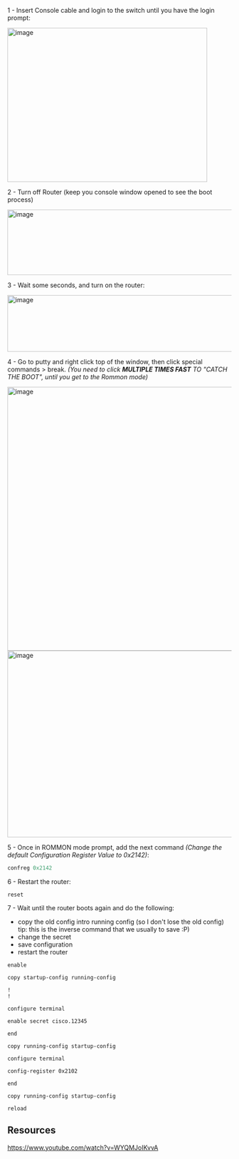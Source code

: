 


1 - Insert Console cable and login to the switch until you have the login prompt:

<img width="449" height="346" alt="image" src="https://github.com/user-attachments/assets/0f5832e0-ff98-41c1-8e8a-f6e32d696195" />

2 - Turn off Router (keep you console window opened to see the boot process)

<img width="919" height="147" alt="image" src="https://github.com/user-attachments/assets/6773338e-163b-41fb-81fe-7828fdab118b" />

3 - Wait some seconds, and turn on the router:

<img width="932" height="127" alt="image" src="https://github.com/user-attachments/assets/eea25930-fc34-4cc8-b99a-7587c945045d" />

4 - Go to putty and right click top of the window, then click special commands > break. _(You need to click **MULTIPLE TIMES FAST** TO "CATCH THE BOOT", until you get to the Rommon mode)_

<img width="693" height="592" alt="image" src="https://github.com/user-attachments/assets/eea03cb6-1473-40f1-b128-986fda814c3e" />

<img width="585" height="419" alt="image" src="https://github.com/user-attachments/assets/7e2a0898-5e38-4fde-8b29-5b50f5f05623" />


5 - Once in ROMMON mode prompt, add the next command _(Change the default Configuration Register Value to 0x2142)_: 

````py
confreg 0x2142
````

6 - Restart the router:

````
reset
````

7 - Wait until the router boots again and do the following:
- copy the old config intro running config (so I don't lose the old config) tip: this is the inverse command that we usually to save :P)
- change the secret
- save configuration
- restart the router

````
enable

copy startup-config running-config

!
!

configure terminal

enable secret cisco.12345

end

copy running-config startup-config

configure terminal

config-register 0x2102

end

copy running-config startup-config

reload

````

## Resources

https://www.youtube.com/watch?v=WYQMJoIKvvA
















































